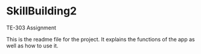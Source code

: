 # SkillBuilding2
TE-303 Assignment

This is the readme file for the project. It explains the functions of the app as well as how to use it.

